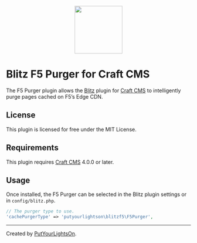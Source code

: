 <p align="center"><img width="130" src="https://raw.githubusercontent.com/putyourlightson/craft-blitz-f5/main/src/icon.svg"></p>

# Blitz F5 Purger for Craft CMS

The F5 Purger plugin allows the [Blitz](https://putyourlightson.com/plugins/blitz) plugin for [Craft CMS](https://craftcms.com/) to intelligently purge pages cached on F5’s Edge CDN.

## License

This plugin is licensed for free under the MIT License.

## Requirements

This plugin requires [Craft CMS](https://craftcms.com/) 4.0.0 or later.

## Usage

Once installed, the F5 Purger can be selected in the Blitz plugin settings or in `config/blitz.php`.

```php
// The purger type to use.
'cachePurgerType' => 'putyourlightson\blitzf5\F5Purger',

```

---

Created by [PutYourLightsOn](https://putyourlightson.com/).
